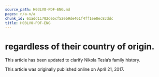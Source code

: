 ```yaml
---
source_path: H03LVO-PDF-ENG.md
pages: n/a-n/a
chunk_id: 61add11702de5cf52eb9de461f4ff1ee8ec83ddc
title: H03LVO-PDF-ENG
---
```

# regardless of their country of origin.

This article has been updated to clarify Nikola Tesla’s family history.

This article was originally published online on April 21, 2017.
